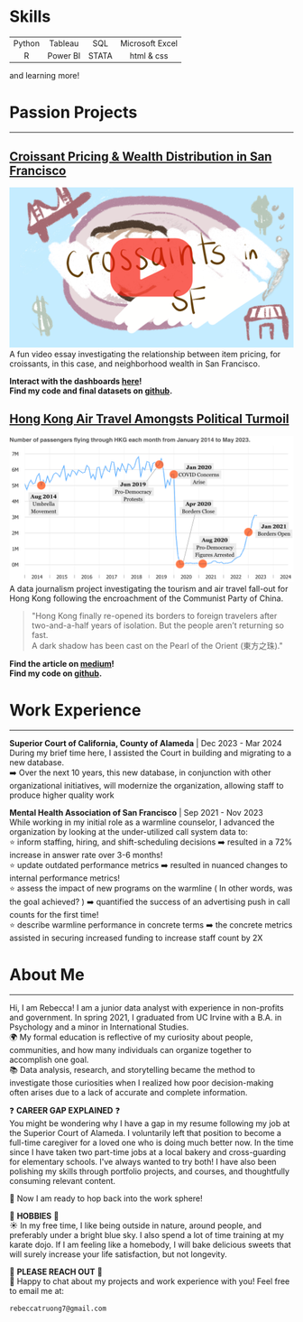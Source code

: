 # Skills

| | | | |  
|:---:|:---:|:---:|:---:|  
|Python| Tableau| SQL| Microsoft Excel|  
|R| Power BI| STATA| html & css|  

and learning more! 

# Passion Projects

---

## [Croissant Pricing & Wealth Distribution in San Francisco](https://youtu.be/wX7181LkLNU)
[![Croissants in San Francisco](assets/img/sfcroissant_thumbnail_red.png)](https://youtu.be/wX7181LkLNU)
A fun video essay investigating the relationship between item pricing, for croissants, in this case, and neighborhood wealth in San Francisco.

**Interact with the dashboards [here](https://public.tableau.com/views/sf_croissant_project/homepage?:language=en-US&:sid=&:redirect=auth&:display_count=n&:origin=viz_share_link)!   
Find my code and final datasets on [github](https://github.com/rebeccatruong7/Data-Projects).**


## [Hong Kong Air Travel Amongsts Political Turmoil](https://medium.com/@rebeccatruong7/government-policies-have-dimmed-the-pearl-of-the-east-bd0f1a855536)   
[![Government Policies Have Dimmed the Pearl of the East](assets/img/hkthumbnail_small.png)](https://medium.com/@rebeccatruong7/government-policies-have-dimmed-the-pearl-of-the-east-bd0f1a855536)
A data journalism project investigating the tourism and air travel fall-out for Hong Kong following the encroachment of the Communist Party of China.  

> "Hong Kong finally re-opened its borders to foreign travelers after two-and-a-half years of isolation. But the people aren’t returning so fast.  
A dark shadow has been cast on the Pearl of the Orient (東方之珠)."

**Find the article on [medium](https://medium.com/@rebecca.truong)!  
Find my code on [github](https://github.com/rebeccatruong7/Data-Projects).**


# Work Experience

---

**Superior Court of California, County of Alameda** | Dec 2023 - Mar 2024  
During my brief time here, I assisted the Court in building and migrating to a new database.  
➡️ Over the next 10 years, this new database, in conjunction with other organizational initiatives, will modernize the organization, allowing staff to produce higher quality work

**Mental Health Association of San Francisco** | Sep 2021 - Nov 2023   
While working in my initial role as a warmline counselor, I advanced the organization by looking at the under-utilized call system data to:  
⭐ inform staffing, hiring, and shift-scheduling decisions ➡️ resulted in a 72% increase in answer rate over 3-6 months!  
⭐ update outdated performance metrics ➡️ resulted in nuanced changes to internal performance metrics!  
⭐ assess the impact of new programs on the warmline  ( In other words, was the goal achieved? ) ➡️ quantified the success of an advertising push in call counts for the first time!  
⭐ describe warmline performance in concrete terms ➡️ the concrete metrics assisted in securing increased funding to increase staff count by 2X


# About Me

---

Hi, I am Rebecca! I am a junior data analyst with experience in non-profits and government. In spring 2021, I graduated from UC Irvine with a B.A. in Psychology and a minor in International Studies.  
🌍 My formal education is reflective of my curiosity about people, communities, and how many individuals can organize together to accomplish one goal.  
📚 Data analysis, research, and storytelling became the method to investigate those curiosities when I realized how poor decision-making often arises due to a lack of accurate and complete information.  

❓ **CAREER GAP EXPLAINED** ❓  
You might be wondering why I have a gap in my resume following my job at the Superior Court of Alameda. I voluntarily left that position to become a full-time caregiver for a loved one who is doing much better now. In the time since I have taken two part-time jobs at a local bakery and cross-guarding for elementary schools. I've always wanted to try both! I have also been polishing my skills through portfolio projects, and courses, and thoughtfully consuming relevant content.  

🐇 Now I am ready to hop back into the work sphere!

🌱 **HOBBIES** 🌱  
☀️ In my free time, I like being outside in nature, around people, and preferably under a bright blue sky. I also spend a lot of time training at my karate dojo. If I am feeling like a homebody, I will bake delicious sweets that will surely increase your life satisfaction, but not longevity.  

👋 **PLEASE REACH OUT** 👋  
📧 Happy to chat about my projects and work experience with you! Feel free to email me at: 

    rebeccatruong7@gmail.com
